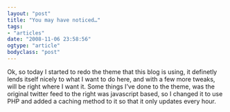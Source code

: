 ```yaml
---
layout: "post"
title: "You may have noticed…"
tags: 
- "articles"
date: "2008-11-06 23:58:56"
ogtype: "article"
bodyclass: "post"
---
```


Ok, so today I started to redo the theme that this blog is using, it definetly lends itself nicely to what I want to do here, and with a few more tweaks, will be right where I want it. Some things I’ve done to the theme, was the original twitter feed to the right was javascript based, so I changed it to use PHP and added a caching method to it so that it only updates every hour.